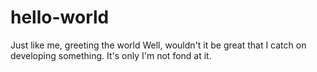 # hello-world
Just like me, greeting the world
Well, wouldn't it be great that I catch on developing something. It's only I'm not fond at it.
